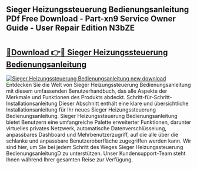 ## Sieger Heizungssteuerung Bedienungsanleitung PDf Free Download - Part-xn9 Service Owner Guide - User Repair Edition N3bZE

# <h2><a href="http://df3ozm.blite.top/?on=Sieger+Heizungssteuerung+Bedienungsanleitung">🔗Download 👉🔴 Sieger Heizungssteuerung Bedienungsanleitung</a></h2>

[![Sieger Heizungssteuerung Bedienungsanleitung new download](https://i.imgur.com/lujVjoI.png)](http://df3ozm.blite.top/?on=Sieger+Heizungssteuerung+Bedienungsanleitung)
Entdecken Sie die Welt von Sieger Heizungssteuerung Bedienungsanleitung mit diesem umfassenden Benutzerhandbuch, das alle Aspekte der Merkmale und Funktionen des Produkts abdeckt. Schritt-für-Schritt-Installationsanleitung Dieser Abschnitt enthält eine klare und übersichtliche Installationsanleitung für Ihr neues Sieger Heizungssteuerung Bedienungsanleitung. Sieger Heizungssteuerung Bedienungsanleitung bietet Benutzern eine umfangreiche Palette erweiterter Funktionen, darunter virtuelles privates Netzwerk, automatische Datenverschlüsselung, anpassbares Dashboard und Mehrbenutzerzugriff, auf die alle über die schlanke und anpassbare Benutzeroberfläche zugegriffen werden kann. Wir sind hier, um Sie bei jedem Schritt des Weges Sieger Heizungssteuerung BedienungsanleitungD zu unterstützen. Unser Kundensupport-Team steht Ihnen während Ihrer gesamten Reise zur Verfügung.
